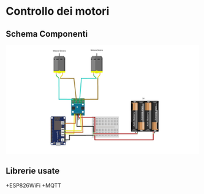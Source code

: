 # Controllo dei motori

## Schema Componenti
![schema controllo motori](https://github.com/JohnatanHale/NemoVT-robot-scripts/blob/master/images/controllo_motori_schema.jpg)

## Librerie usate
+ESP826WiFi
+MQTT